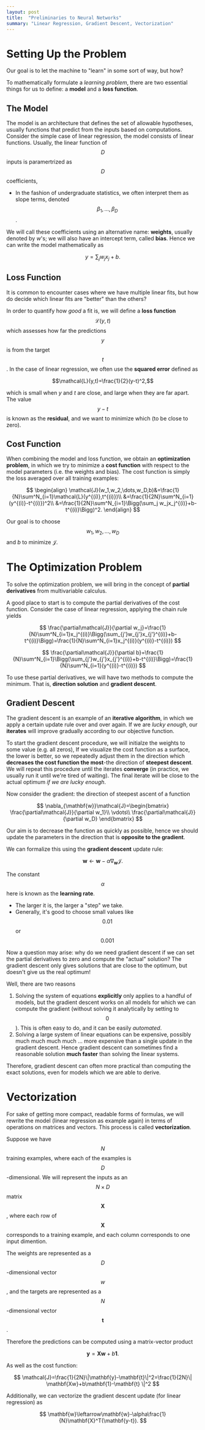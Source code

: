 ```yaml
---
layout: post
title:  "Preliminaries to Neural Networks"
summary: "Linear Regression, Gradient Descent, Vectorization"
---
```


# Setting Up the Problem

Our goal is to let the machine to "learn" in some sort of way, but how?

To mathematically formulate a *learning problem*, there are two essential things for us to define: a **model** and a **loss function**.

## The Model

The model is an architecture that defines the set of allowable hypotheses, usually functions that predict from the inputs based on computations. Consider the simple case of linear regression, the model consists of linear functions. Usually, the linear function of $$D$$ inputs is paramertrized as $$D$$ coefficients,

* In the fashion of undergraduate statistics, we often interpret them as slope terms, denoted $$\beta_1,\dots,\beta_D$$.

We will call these coefficients using an alternative name: **weights**, usually denoted by $w$'s; we will also have an intercept term, called **bias**. Hence we can write the model mathematically as

$$ y = \sum_j w_j x_j+b.$$

## Loss Function

It is common to encounter cases where we have multiple linear fits, but how do decide which linear fits are "better" than the others?

In order to quantify how *good* a fit is, we will define a **loss function** $$\mathcal{L}(y,t)$$ which assesses how far the predictions $$y$$ is from the target $$t$$. In the case of linear regression, we often use the **squared error** defined as

$$\mathcal{L}(y,t)=\frac{1}{2}(y-t)^2,$$

which is small when $y$ and $t$ are close, and large when they are far apart. The value $$y-t$$ is known as the **residual**, and we want to minimize which (to be close to zero).

## Cost Function

When combining the model and loss function, we obtain an **optimization problem**, in which we try to minimize a **cost function** with respect to the model parameters (i.e. the weights and bias). The cost function is simply the loss averaged over all training examples:

$$
\begin{align}
\mathcal{J}(w_1,w_2,\dots,w_D,b)&=\frac{1}{N}\sum^N_{i=1}\mathcal{L}(y^{(i)},t^{(i)})\\
&=\frac{1}{2N}\sum^N_{i=1}(y^{(i)}-t^{(i)})^2\\
&=\frac{1}{2N}\sum^N_{i=1}\Bigg(\sum_j w_jx_j^{(i)}+b-t^{(i)}\Bigg)^2.
\end{align}
$$

Our goal is to choose $$w_1,w_2,\dots,w_D$$ and $b$ to minimize $\mathcal{J}$.

# The Optimization Problem

To solve the optimization problem, we will bring in the concept of **partial derivatives** from multivariable calculus.

A good place to start is to compute the partial derivatives of the cost function.
Consider the case of linear regression, applying the chain rule yields

$$
\frac{\partial\mathcal{J}}{\partial w_j}=\frac{1}{N}\sum^N_{i=1}x_j^{(i)}\Bigg(\sum_{j'}w_{j'}x_{j'}^{(i)}+b-t^{(i)}\Bigg)=\frac{1}{N}\sum^N_{i=1}x_j^{(i)}(y^{(i)}-t^{(i)})
$$

$$
\frac{\partial\mathcal{J}}{\partial b}=\frac{1}{N}\sum^N_{i=1}\Bigg(\sum_{j'}w_{j'}x_{j'}^{(i)}+b-t^{(i)}\Bigg)=\frac{1}{N}\sum^N_{i=1}(y^{(i)}-t^{(i)})
$$

To use these partial derivatives, we will have two methods to compute the minimum. That is, **direction solution** and **gradient descent**.

## Gradient Descent

The gradient descent is an example of an **iterative algorithm**, in which we apply a certain update rule over and over again. If we are *lucky enough*, our **iterates** will improve gradually according to our objective function.

To start the gradient descent procedure, we will initialze the weights to some value (e.g. all zeros),
If we visualize the cost function as a surface, the lower is better,
so we repeatedly adjust them in the direction which **decreases the cost function the most**-the direction of **steepest descent**.
We will repeat this procedure until the iterates **converge** (in practice, we usually run it until we're tired of waiting).
The final iterate will be close to the actual optimum *if we are lucky enough*.

Now consider the gradient: the direction of steepest ascent of a function

$$
\nabla_{\mathbf{w}}\mathcal{J}=\begin{bmatrix}
\frac{\partial\mathcal{J}}{\partial w_1}\\
\vdots\\
\frac{\partial\mathcal{J}}{\partial w_D}
\end{bmatrix}
$$

Our aim is to decrease the function as quickly as possible, hence we should update the parameters in the direction that is **opposite to the gradient**.

We can formalize this using the **gradient descent** update rule:

$$
\mathbf{w}\leftarrow\mathbf{w}-\alpha\nabla_{\mathbf{w}}\mathcal{J}.
$$

The constant $$\alpha$$ here is known as the **learning rate**.
* The larger it is, the larger a "step" we take.
* Generally, it's good to choose small values like $$0.01$$ or $$0.001$$

Now a question may arise: why do we need gradient descent if we can set the partial derivatives to zero and compute the "actual" solution? The gradient descent only gives solutions that are close to the optimum, but doesn't give us the real optimum!

Well, there are two reasons

1. Solving the system of equations **explicitly** only applies to a handful of models, but the gradient descent works on all models for which we can compute the gradient (without solving it analytically by setting to $$0$$). This is often easy to do, and it can be easily *automated*.
2. Solving a large system of linear equations can be expensive, possibly much much much much ... more expensive than a single update in the gradient descent. Hence gradient descent can sometimes find a reasonable solution **much faster** than solving the linear systems.

Therefore, gradient descent can often more practical than computing the exact solutions, even for models which we are able to derive.

# Vectorization

For sake of getting more compact, readable forms of formulas, we will rewrite the model (linear regression as example again) in terms of operations on matrices and vectors. This process is called **vectorization**.

Suppose we have $$N$$ training examples, where each of the examples is $$D$$-dimensional. We will represent the inputs as an $$N\times D$$ matrix $$\mathbf{X}$$, where each row of $$\mathbf{X}$$ corresponds to a training example, and each column corresponds to one input dimention.

The weights are represented as a $$D$$-dimensional vector $$w$$, and the targets are represented as a $$N$$-dimensional vector $$\mathbf{t}$$.

Therefore the predictions can be computed using a matrix-vector product

$$
\mathbf{y}=\mathbf{Xw}+b\mathbf{1}.
$$

As well as the cost function:

$$
\mathcal{J}=\frac{1}{2N}\|\mathbf{y}-\mathbf{t}\|^2=\frac{1}{2N}\| \mathbf{Xw}+b\mathbf{1}-\mathbf{t} \|^2
$$

Additionally, we can vectorize the gradient descent update (for linear regression) as

$$
\mathbf{w}\leftarrow\mathbf{w}-\alpha\frac{1}{N}\mathbf{X}^T(\mathbf{y-t}).
$$